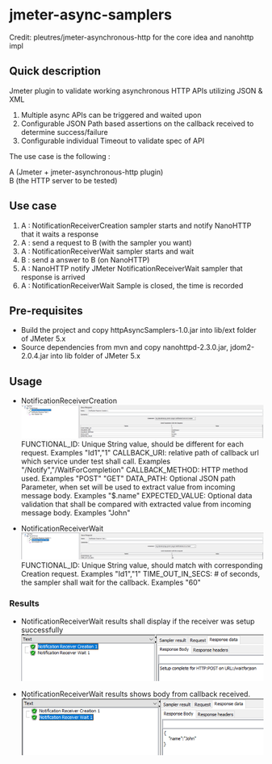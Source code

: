 # jmeter-async-samplers
Credit: pleutres/jmeter-asynchronous-http for the core idea and nanohttp impl

## Quick description
Jmeter plugin to validate working asynchronous HTTP APIs utilizing JSON & XML
1. Multiple async APIs can be triggered and waited upon
1. Configurable JSON Path based assertions on the callback received to determine success/failure
1. Configurable individual Timeout to validate spec of API

The use case is the following : 

A (Jmeter + jmeter-asynchronous-http plugin)   
B (the HTTP server to be tested)  

## Use case

1) A : NotificationReceiverCreation sampler starts and notify NanoHTTP that it waits a response
2) A : send a request to B (with the sampler you want)
3) A : NotificationReceiverWait sampler starts and wait
4) B : send a answer to B (on NanoHTTP)
5) A : NanoHTTP notify JMeter NotificationReceiverWait sampler that response is arrived
6) A : NotificationReceiverWait Sample is closed, the time is recorded 

## Pre-requisites
- Build the project and copy httpAsyncSamplers-1.0.jar into lib/ext folder of JMeter 5.x
- Source dependencies from mvn and copy nanohttpd-2.3.0.jar, jdom2-2.0.4.jar into lib folder of JMeter 5.x

## Usage
- NotificationReceiverCreation
![ReceiverCreation](/images/ReceiverCreation.PNG)
FUNCTIONAL_ID: Unique String value, should be different for each request. Examples "Id1","1"
CALLBACK_URI: relative path of callback url which service under test shall call. Examples "/Notify","/WaitForCompletion"
CALLBACK_METHOD: HTTP method used. Examples "POST" "GET"
DATA_PATH: Optional JSON path Parameter, when set will be used to extract value from incoming message body. Examples "$.name"
EXPECTED_VALUE: Optional data validation that shall be compared with extracted value from incoming message body. Examples "John"

- NotificationReceiverWait
![ReceiverWait](/images/ReceiverWait.PNG)
FUNCTIONAL_ID: Unique String value, should match with corresponding Creation request. Examples "Id1","1"
TIME_OUT_IN_SECS: # of seconds, the sampler shall wait for the callback. Examples "60"


### Results
- NotificationReceiverWait results shall display if the receiver was setup successfully
![ReceiverCreationResult](/images/ReceiverCreationResult.PNG)

- NotificationReceiverWait results shows body from callback received.
![ReceiverWaitResult](/images/ReceiverWaitResult.PNG)
